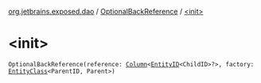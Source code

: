 [org.jetbrains.exposed.dao](../index.md) / [OptionalBackReference](index.md) / [&lt;init&gt;](.)

# &lt;init&gt;

`OptionalBackReference(reference: `[`Column`](../../org.jetbrains.exposed.sql/-column/index.md)`<`[`EntityID`](../-entity-i-d/index.md)`<ChildID>?>, factory: `[`EntityClass`](../-entity-class/index.md)`<ParentID, Parent>)`